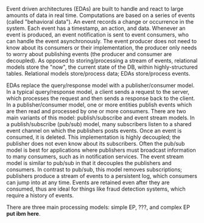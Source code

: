 Event driven architectures (EDAs) are built to handle and react to large amounts of data in real time. Computations are based on a series of events (called "behavioral data"). An event records a change or occurrence in the system. Each event has a timestamp, an action, and data. Whenever an event is produced, an event notification is sent to event consumers, who can handle the event asynchronously. The event producer does not need to know about its consumers or their implementation, the producer only needs to worry about publishing events (the producer and consumer are decoupled). As opposed to storing/processing a stream of events, relational models store the "now", the current state of the DB, within highly-structured tables. Relational models store/process data; EDAs store/process events.

EDAs replace the query/response model with a publisher/consumer model. In a typical query/response model, a client sends a request to the server, which processes the request and then sends a response back to the client. In a publisher/consumer model, one or more entities publish events which are then read and processed by one or more consumers. There are two main variants of this model: publish/subscribe and event stream models. In a publish/subscribe (pub/sub) model, many subscribers listen to a shared event channel on which the publishers posts events. Once an event is consumed, it is deleted. This implementation is highly decoupled; the publisher does not even know about its subscribers. Often the pub/sub model is best for applications where publishers must broadcast information to many consumers, such as in notification services. The event stream model is similar to pub/sub in that it decouples the publishers and consumers. In contrast to pub/sub, this model removes subscriptions; publishers produce a stream of events to a persistent log, which consumers can jump into at any time. Events are retained even after they are consumed, thus are ideal for things like fraud detection systems, which require a history of events. 

There are three main processing models: simple EP, ???, and complex EP **put ibm here**.